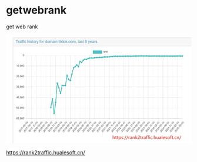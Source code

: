 # getwebrank
get web rank

![image](rank2traffic.hualesoft.cn-img.png)

https://rank2traffic.hualesoft.cn/




